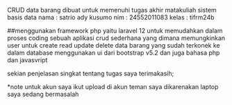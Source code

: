 CRUD data barang
dibuat untuk memenuhi tugas akhir matakuliah sistem basis data
nama : satrio ady kusumo
nim : 24552011083
kelas : tifrm24b


##menggunakan framework php yaitu laravel 12 untuk memudahkan dalam proses coding
sebuah aplikasi crud sederhana yang dimana memungkinkan user untuk create read update delete data barang yang sudah terkonek ke dalam database
menggunakan ui dari bootstrap v5.2 dan juga bahasa php dan javasvript

sekian penjelasan singkat tentang tugas saya terimakasih;

*note untuk akun saya ikut upload di akun teman saya dikarenakan laptop saya sedang bermasalah
